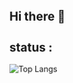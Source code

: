 
## Hi there 👋

## status : 
![Top Langs](https://github-readme-stats.vercel.app/api/top-langs/?username=Yuto02D2-E2&layout=compact)

<!-- The default template below -->

<!--
### Hi there 👋

**Yuto02D2-E2/Yuto02D2-E2** is a ✨ _special_ ✨ repository because its `README.md` (this file) appears on your GitHub profile.

Here are some ideas to get you started:

- 🔭 I’m currently working on ...
- 🌱 I’m currently learning ...
- 👯 I’m looking to collaborate on ...
- 🤔 I’m looking for help with ...
- 💬 Ask me about ...
- 📫 How to reach me: ...
- 😄 Pronouns: ...
- ⚡ Fun fact: ...
-->
